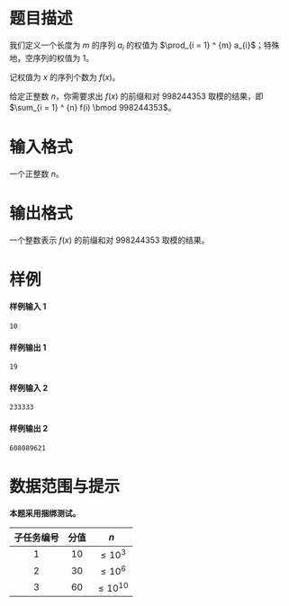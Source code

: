 
# 题目描述

我们定义一个长度为 $m$ 的序列 $a_{i}$ 的权值为 $\prod_{i = 1} ^ {m} a_{i}$；特殊地，空序列的权值为 $1$。

记权值为 $x$ 的序列个数为 $f(x)$。

给定正整数 $n$，你需要求出 $f(x)$ 的前缀和对 $998244353$ 取模的结果，即 $\sum_{i = 1} ^ {n} f(i) \bmod 998244353$。

# 输入格式

一个正整数 $n$。

# 输出格式

一个整数表示 $f(x)$ 的前缀和对 $998244353$ 取模的结果。

# 样例

#### 样例输入 1

```plain
10
```

#### 样例输出 1

```plain
19
```

#### 样例输入 2

```plain
233333
```

#### 样例输出 2

```plain
608089621
```

# 数据范围与提示

**本题采用捆绑测试。**

| 子任务编号 | 分值 | $n$ |
| :------: | :--: | :--: |
| $1$ | $10$ | $\le 10 ^ {3}$ |
| $2$ | $30$ | $\le 10 ^ {6}$ |
| $3$ | $60$ | $\le 10 ^ {10}$ |

